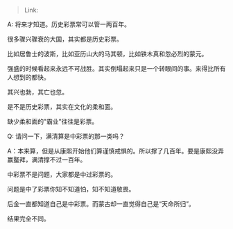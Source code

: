 > Link: 

A: 将来才知道。历史彩票常可以管一两百年。

很多骤兴骤衰的大国，其实都是历史彩票。

比如居鲁士的波斯，比如亚历山大的马其顿，比如铁木真和忽必烈的蒙元。

强盛的时候看起来永远不可战胜。其实倒塌起来只是一个转眼间的事。来得比所有人想到的都快。

其兴也勃，其亡也忽。

是不是历史彩票，其实在文化的柔和面。

缺少柔和面的"霸业"往往是彩票。

Q: 请问一下，满清算是中彩票的那一类吗？

A：本来算，但是从康熙开始他们算谨慎戒惧的。所以撑了几百年。要是康熙没弄赢鳌拜，满清撑不过一百年。

中彩票不是问题，大家都是中过彩票的。

问题是中了彩票你知不知道怕，知不知道敬畏。

后金一直都知道自己是中彩票。而蒙古却一直觉得自己是“天命所归”。

结果完全不同。
